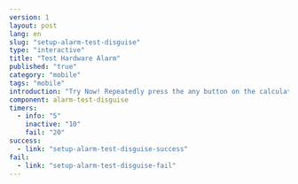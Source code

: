 ```yaml
---
version: 1
layout: post
lang: en
slug: "setup-alarm-test-disguise"
type: "interactive"
title: "Test Hardware Alarm"
published: "true"
category: "mobile"
tags: "mobile"
introduction: "Try Now! Repeatedly press the any button on the calculator fast until you feel a vibration."
component: alarm-test-disguise
timers:
  - info: "5"
    inactive: "10"
    fail: "20"
success: 
  - link: "setup-alarm-test-disguise-success"
fail: 
  - link: "setup-alarm-test-disguise-fail"
---
```


